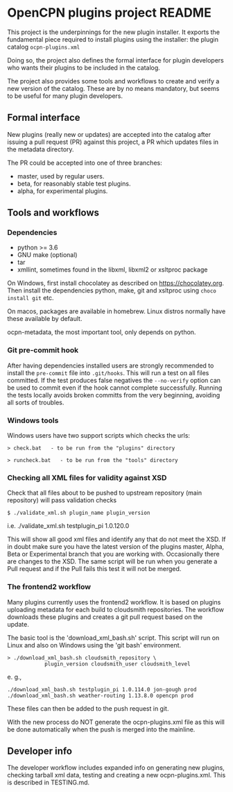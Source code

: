 OpenCPN plugins project README
===============================

This project is the underpinnings for the new plugin installer. It exports
the fundamental piece required to install plugins using the installer:
the plugin catalog `ocpn-plugins.xml`

Doing so, the project also defines the formal interface for plugin
developers who wants their plugins to be included in the catalog.

The project also provides some tools and workflows to create and verify
a new version of the catalog. These are by no means mandatory, but seems
to be useful for many plugin developers.

Formal interface
----------------

New plugins (really new or updates) are accepted into the catalog after
issuing a pull request (PR) against this project, a PR which updates
files in the metadata directory.

The PR could be accepted into one of three branches:

  - master, used by regular users.
  - beta, for reasonably stable test plugins.
  - alpha, for experimental plugins.


Tools and workflows
-------------------

### Dependencies

  - python >= 3.6
  - GNU make (optional)
  - tar
  - xmllint, sometimes found in the libxml, libxml2 or xsltproc package

On Windows, first install chocolatey as described on https://chocolatey.org.
Then install the dependencies python, make, git and xsltproc using
`choco install git` etc.

On macos, packages are available in homebrew. Linux distros normally have these
available by default.

ocpn-metadata, the most important tool, only depends on python.

### Git pre-commit hook

After having dependencies installed users are strongly recommended to
install the `pre-commit` file into `.git/hooks`. This will run a test
on all files committed. If the test produces false negatives the
`--no-verify` option can be used to commit even if the hook cannot complete
successfully. Running the tests locally avoids broken committs from the very
beginning, avoiding all sorts of troubles.


### Windows tools

Windows users have two support scripts which checks the urls:

    > check.bat   - to be run from the "plugins" directory

    > runcheck.bat   - to be run from the "tools" directory


### Checking all XML files for validity against XSD

Check that all files about to be pushed to upstream repository (main
repository) will pass validation checks

	$ ./validate_xml.sh plugin_name plugin_version

i.e.
        ./validate_xml.sh testplugin_pi 1.0.120.0

This will show all good xml files and identify any that do not meet the
XSD. If in doubt make sure you have the latest version of the plugins master,
Alpha, Beta or Experimental branch that you are working with. Occasionally
there are changes to the XSD. The same script will be run when you generate
a Pull request and if the Pull fails this test it will not be merged.


### The frontend2 workflow

Many plugins currently uses the frontend2 workflow. It is based on plugins
uploading metadata for each build to cloudsmith repositories. The workflow
downloads these plugins and creates a git pull request based on the update.

The basic tool is the 'download_xml_bash.sh' script. This script will run
on Linux and also on Windows using the 'git bash' environment.
	
	> ./download_xml_bash.sh cloudsmith_repository \
                plugin_version cloudsmith_user cloudsmith_level
e. g.,

	./download_xml_bash.sh testplugin_pi 1.0.114.0 jon-gough prod
	./download_xml_bash.sh weather-routing 1.13.8.0 opencpn prod

These files can then be added to the push request in git.

With the new process do NOT generate the ocpn-plugins.xml file as this will be
done automatically when the push is merged into the mainline.


Developer info
--------------

The developer workflow includes expanded info on generating new plugins,
checking tarball xml data, testing and creating a new ocpn-plugins.xml.
This is described in TESTING.md.
